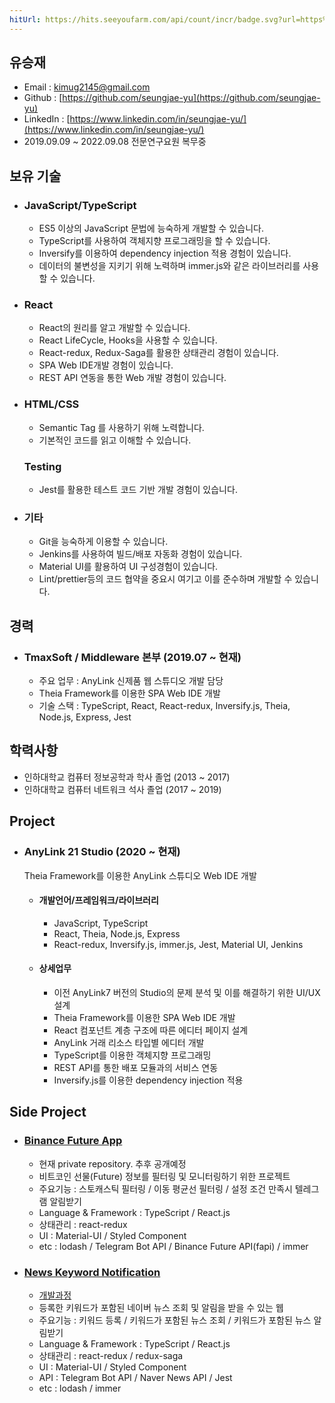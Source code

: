 ```yaml
---
hitUrl: https://hits.seeyoufarm.com/api/count/incr/badge.svg?url=https%3A%2F%2Fseungjae-yu.github.io%2FTIL%2F&count_bg=%2379C83D&title_bg=%23555555&icon=&icon_color=%23E7E7E7&title=hits&edge_flat=false
---
```


## 유승재

- Email : kimug2145@gmail.com
- Github : [https://github.com/seungjae-yu](https://github.com/seungjae-yu)
- LinkedIn : [https://www.linkedin.com/in/seungjae-yu/](https://www.linkedin.com/in/seungjae-yu/)
- 2019.09.09 ~ 2022.09.08 전문연구요원 복무중

## 보유 기술

- ### JavaScript/TypeScript

  - ES5 이상의 JavaScript 문법에 능숙하게 개발할 수 있습니다.
  - TypeScript를 사용하여 객체지향 프로그래밍을 할 수 있습니다.
  - Inversify를 이용하여 dependency injection 적용 경험이 있습니다.
  - 데이터의 불변성을 지키기 위해 노력하며 immer.js와 같은 라이브러리를 사용할 수 있습니다.

- ### React

  - React의 원리를 알고 개발할 수 있습니다.
  - React LifeCycle, Hooks을 사용할 수 있습니다.
  - React-redux, Redux-Saga를 활용한 상태관리 경험이 있습니다.
  - SPA Web IDE개발 경험이 있습니다.
  - REST API 연동을 통한 Web 개발 경험이 있습니다.

- ### HTML/CSS

  - Semantic Tag 를 사용하기 위해 노력합니다.
  - 기본적인 코드를 읽고 이해할 수 있습니다.

  ### Testing

  - Jest를 활용한 테스트 코드 기반 개발 경험이 있습니다.

- ### 기타

  - Git을 능숙하게 이용할 수 있습니다.
  - Jenkins를 사용하여 빌드/배포 자동화 경험이 있습니다.
  - Material UI를 활용하여 UI 구성경험이 있습니다.
  - Lint/prettier등의 코드 협약을 중요시 여기고 이를 준수하며 개발할 수 있습니다.

## 경력

- ### TmaxSoft / Middleware 본부 (2019.07 ~ 현재)
  - 주요 업무 : AnyLink 신제품 웹 스튜디오 개발 담당
  - Theia Framework를 이용한 SPA Web IDE 개발
  - 기술 스택 : TypeScript, React, React-redux, Inversify.js, Theia, Node.js, Express, Jest

## 학력사항

- 인하대학교 컴퓨터 정보공학과 학사 졸업 (2013 ~ 2017)
- 인하대학교 컴퓨터 네트워크 석사 졸업 (2017 ~ 2019)

## Project

- ### AnyLink 21 Studio (2020 ~ 현재)
  Theia Framework를 이용한 AnyLink 스튜디오 Web IDE 개발
  - #### 개발언어/프레임워크/라이브러리
    - JavaScript, TypeScript
    - React, Theia, Node.js, Express
    - React-redux, Inversify.js, immer.js, Jest, Material UI, Jenkins
  - #### 상세업무
    - 이전 AnyLink7 버전의 Studio의 문제 분석 및 이를 해결하기 위한 UI/UX 설계
    - Theia Framework를 이용한 SPA Web IDE 개발
    - React 컴포넌트 계층 구조에 따른 에디터 페이지 설계
    - AnyLink 거래 리소스 타입별 에디터 개발
    - TypeScript를 이용한 객체지향 프로그래밍
    - REST API를 통한 배포 모듈과의 서비스 연동
    - Inversify.js를 이용한 dependency injection 적용

## Side Project

- ### [Binance Future App](https://github.com/seungjae-yu/Binance-Future-App)

  - 현재 private repository. 추후 공개예정
  - 비트코인 선물(Future) 정보를 필터링 및 모니터링하기 위한 프로젝트
  - 주요기능 : 스토캐스틱 필터링 / 이동 평균선 필터링 / 설정 조건 만족시 텔레그램 알림받기
  - Language & Framework : TypeScript / React.js
  - 상태관리 : react-redux
  - UI : Material-UI / Styled Component
  - etc : lodash / Telegram Bot API / Binance Future API(fapi) / immer

- ### [News Keyword Notification](https://github.com/seungjae-yu/news-keyword-notification)
  - [개발과정](https://seungjae-yu.github.io/TIL/ReactStudy)
  - 등록한 키워드가 포함된 네이버 뉴스 조회 및 알림을 받을 수 있는 웹
  - 주요기능 : 키워드 등록 / 키워드가 포함된 뉴스 조회 / 키워드가 포함된 뉴스 알림받기
  - Language & Framework : TypeScript / React.js
  - 상태관리 : react-redux / redux-saga
  - UI : Material-UI / Styled Component
  - API : Telegram Bot API / Naver News API / Jest
  - etc : lodash / immer
